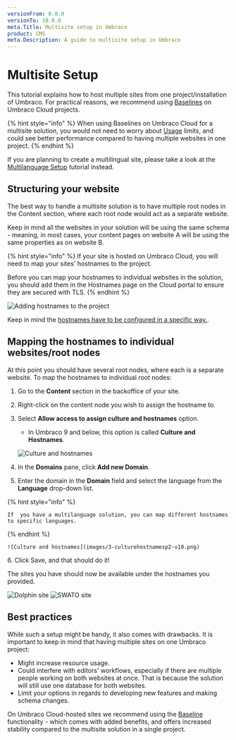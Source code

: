```yaml
---
versionFrom: 8.0.0
versionTo: 10.0.0
meta.Title: Multisite setup in Umbraco
product: CMS
meta.Description: A guide to multisite setup in Umbraco
---
```


# Multisite Setup

This tutorial explains how to host multiple sites from one project/installation of Umbraco. For practical reasons, we recommend using [Baselines](../../umbraco-cloud/getting-started/baselines/) on Umbraco Cloud projects.

{% hint style="info" %}
When using Baselines on Umbraco Cloud for a multisite solution, you would not need to worry about [Usage](../../umbraco-cloud/set-up/project-settings/usage.md) limits, and could see better performance compared to having multiple websites in one project.
{% endhint %}

If you are planning to create a multilingual site, please take a look at the [Multilanguage Setup](multilanguage-setup.md) tutorial instead.

## Structuring your website

The best way to handle a multisite solution is to have multiple root nodes in the Content section, where each root node would act as a separate website.

Keep in mind all the websites in your solution will be using the same schema - meaning, in most cases, your content pages on website A will be using the same properties as on website B.

{% hint style="info" %}
If your site is hosted on Umbraco Cloud, you will need to map your sites' hostnames to the project.

Before you can map your hostnames to individual websites in the solution, you should add them in the Hostnames page on the Cloud portal to ensure they are secured with TLS.
{% endhint %}

![Adding hostnames to the project](images/1-addinghostnames.png)

Keep in mind the [hostnames have to be configured in a specific way.](../../umbraco-cloud/set-up/project-settings/manage-hostnames/).

## Mapping the hostnames to individual websites/root nodes

At this point you should have several root nodes, where each is a separate website. To map the hostnames to individual root nodes:

1. Go to the **Content** section in the backoffice of your site.
2. Right-click on the content node you wish to assign the hostname to.
3.  Select **Allow access to assign culture and hostnames** option.

    * In Umbraco 9 and below, this option is called **Culture and Hostnames**.

    ![Culture and hostnames](images/2-culturehostnames-v10.png)
4. In the **Domains** pane, click **Add new Domain**.
5. Enter the domain in the **Domain** field and select the language from the **Language** drop-down list.

{% hint style="info" %}
```
If  you have a multilanguage solution, you can map different hostnames to specific languages.
```
{% endhint %}

```
![Culture and hostnames](images/3-culturehostnamesp2-v10.png)
```

6\. Click Save, and that should do it!

The sites you have should now be available under the hostnames you provided.

![Dolphin site](images/6-dolphins.png) ![SWATO site](images/7-swato.png)

## Best practices

While such a setup might be handy, it also comes with drawbacks. It is important to keep in mind that having multiple sites on one Umbraco project:

* Might increase resource usage.
* Could interfere with editors' workflows, especially if there are multiple people working on both websites at once. That is because the solution will still use one database for both websites.
* Limit your options in regards to developing new features and making schema changes.

On Umbraco Cloud-hosted sites we recommend using the [Baseline](../../umbraco-cloud/getting-started/baselines/) functionality - which comes with added benefits, and offers increased stability compared to the multisite solution in a single project.
